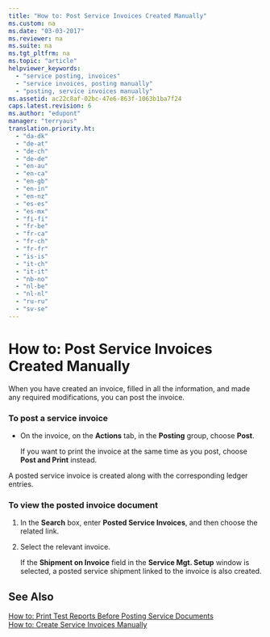 ```yaml
---
title: "How to: Post Service Invoices Created Manually"
ms.custom: na
ms.date: "03-03-2017"
ms.reviewer: na
ms.suite: na
ms.tgt_pltfrm: na
ms.topic: "article"
helpviewer_keywords: 
  - "service posting, invoices"
  - "service invoices, posting manually"
  - "posting, service invoices manually"
ms.assetid: ac22c8af-02bc-47e6-863f-1063b1ba7f24
caps.latest.revision: 6
ms.author: "edupont"
manager: "terryaus"
translation.priority.ht: 
  - "da-dk"
  - "de-at"
  - "de-ch"
  - "de-de"
  - "en-au"
  - "en-ca"
  - "en-gb"
  - "en-in"
  - "en-nz"
  - "es-es"
  - "es-mx"
  - "fi-fi"
  - "fr-be"
  - "fr-ca"
  - "fr-ch"
  - "fr-fr"
  - "is-is"
  - "it-ch"
  - "it-it"
  - "nb-no"
  - "nl-be"
  - "nl-nl"
  - "ru-ru"
  - "sv-se"
---
```

# How to: Post Service Invoices Created Manually
When you have created an invoice, filled in all the information, and made any required modifications, you can post the invoice.  
  
### To post a service invoice  
  
-   On the invoice, on the **Actions** tab, in the **Posting** group, choose **Post**.  
  
     If you want to print the invoice at the same time as you post, choose **Post and Print** instead.  
  
 A posted service invoice is created along with the corresponding ledger entries.  
  
### To view the posted invoice document  
  
1.  In the **Search** box, enter **Posted Service Invoices**, and then choose the related link.  
  
2.  Select the relevant invoice.  
  
     If the **Shipment on Invoice** field in the **Service Mgt. Setup** window is selected, a posted service shipment linked to the invoice is also created.  
  
## See Also  
 [How to: Print Test Reports Before Posting Service Documents](../Service/how-to-print-test-reports-before-posting-service-documents.md)   
 [How to: Create Service Invoices Manually](../Service/how-to-create-service-invoices-manually.md)